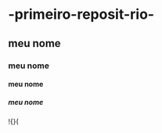 # -primeiro-reposit-rio-
## meu nome 
### meu nome 
#### meu nome 
##### meu nome  
<Meu nome>
!{}(
